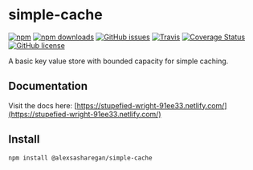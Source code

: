 # simple-cache

[![npm](https://img.shields.io/npm/v/@alexsasharegan/simple-cache.svg?style=for-the-badge)](https://img.shields.io/npm/v/@alexsasharegan/simple-cache)
[![npm downloads](https://img.shields.io/npm/dt/@alexsasharegan/simple-cache.svg?style=for-the-badge)](https://www.npmjs.com/package/@alexsasharegan/simple-cache)
[![GitHub issues](https://img.shields.io/github/issues/alexsasharegan/simple-cache.svg?style=for-the-badge)](https://github.com/alexsasharegan/simple-cache/issues)
[![Travis](https://img.shields.io/travis/alexsasharegan/simple-cache.svg?style=for-the-badge)](https://github.com/alexsasharegan/simple-cache)
[![Coverage Status](https://img.shields.io/coveralls/github/alexsasharegan/simple-cache.svg?style=for-the-badge)](https://coveralls.io/github/alexsasharegan/simple-cache)
[![GitHub license](https://img.shields.io/github/license/alexsasharegan/simple-cache.svg?style=for-the-badge)](https://github.com/alexsasharegan/simple-cache/blob/master/LICENSE)

A basic key value store with bounded capacity for simple caching.

## Documentation

Visit the docs here: [https://stupefied-wright-91ee33.netlify.com/](https://stupefied-wright-91ee33.netlify.com/)

## Install

```sh
npm install @alexsasharegan/simple-cache
```
